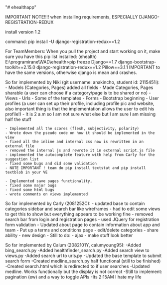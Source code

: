 "# ehealthapp" 

IMPORTANT NOTE!!!! when installing requirements, ESPECIALLY DJANGO-REGISTRATION-REDUX

install version 1.2

command: pip install -U django-registration-redux==1.2

For TeamMembers: 
	When you pull the project and start working on it, make sure you have this pip list installed:
	(ehealth) E:\programirane\WAD\ehealth>pip freeze
	Django==1.7
	django-bootstrap-toolkit==2.15.0
	django-registration-redux==1.2
	Pillow==3.1.1
	IMPORTANT to have the same versions, otherwise django is mean and crashes.

So far implemented by Niki (git username: anakincho, student id: 2115451i):
	- Models (Categories, Pages) added all fields
	- Made Categories, Pages sharable (a user can choose if a category/page is to be shared or no)
	- Views 
	- Urls
	- Some of the templates
	- Forms
	- Bootstrap beginning
	- User profiles (a user can set up their profile, including profile pic and website, also important thing is that the implementation allows the user to edit his profile!)
	- It is 2 a.m so I am not sure what else but I am sure I am missing half the stuff
	

	- Implemented all the scores (flesh, subjectivity, polarity)
	- Wrote down the pseudo code on how it should be implemented in the view
	- fixed all the inline and internal css now is rewritten in an external file
	- removed the internal js and rewrote it in external script.js file
	- implemented the autocomplete feature with help from Carly for the suggestion list
	- fixed some bugs and did some validation 
	- NOTE IMPORTANT ! team do pip install textstat and pip install textblob in your VE  

	- Implemented save pages functionality,
	- fixed some major bugs
	- fixed some html bugs
	- wrote comments on views implemented

So far implemented by Carly (2081252C):
	- updated base to contain categories sidebar and search bar like wireframes
	- had to edit some views to get this to show but everything appears to be working fine
	- removed search bar from login and registration pages
	- used JQuery for registration form validation
	- Updated about page to contain information about app and team
	- Put up a terms and conditions page
	- edit/delete categories
	- share ability
	- new design
	- Still to do:
		- ajax
		- make stuff look better

So far implemented by Calum (2082101Y, calumyoung95):
	-Added bing_search.py
	-Added healthfinder_search.py
	-Added search view to views.py
	-Added search url to urls.py
	-Updated the base template to submit search form
	-Created medline_search.py half functional (still to be finished)
	-Created search.html which is redirected to if user searches
	-Updated medline. Works functionally but the display is not correct
	-Still to implement: pagination (ew) and a way to toggle APIs
	-Its 2:15AM I hate my life
